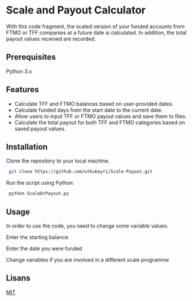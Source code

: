 
# Scale and Payout Calculator

With this code fragment, the scaled version of your funded accounts from FTMO or TFF companies at a future date is calculated. In addition, the total payout values received are recorded.

## Prerequisites

Python 3.x

  
## Features

- Calculate TFF and FTMO balances based on user-provided dates.
- Calculate funded days from the start date to the current date.
- Allow users to input TFF or FTMO payout values and save them to files.
- Calculate the total payout for both TFF and FTMO categories based on saved payout values.

  
## Installation 

Clone the repository to your local machine.

```bash 
 git clone https://github.com/utkubayri/Scale-Payout.git
```

Run the script using Python:

```bash 
 python ScaleOrPayout.py
```
## Usage

In order to use the code, you need to change some variable values.

Enter the starting balance

Enter the date you were funded

Change variables if you are involved in a different scale programme





## Lisans

[MIT](https://choosealicense.com/licenses/mit/)

  